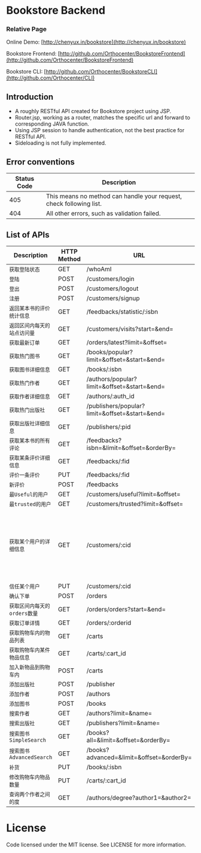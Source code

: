 # Bookstore Backend

### Relative Page
Online Demo: [http://chenyux.in/bookstore](http://chenyux.in/bookstore)

Bookstore Frontend: [http://github.com/Orthocenter/BookstoreFrontend](http://github.com/Orthocenter/BookstoreFrontend)

Bookstore CLI: [http://github.com/Orthocenter/BookstoreCLI](http://github.com/Orthocenter/CLI)

## Introduction

- A roughly RESTful API created for Bookstore project using JSP.
- Router.jsp, working as a router, matches the specific url and forward to corresponding JAVA function.
- Using JSP session to handle authentication, not the best practice for RESTful API.
- Sideloading is not fully implemented.

## Error conventions

Status Code | Description
--------- | -------- 
405 | This means no method can handle your request, check following list.
404 | All other errors, such as validation failed.

## List of APIs

Description | HTTP Method | URL | JAVA Implementation | Permission
------ | --------- | ---------- | ---------- | ------------
`获取登陆状态` | GET | /whoAmI | Customer.whoAmI() | 
`登陆` | POST | /customers/login | Customer.login() | 
`登出` | POST | /customers/logout | - | 
`注册` | POST | /customers/signup | Customer.signup() | 
`返回某本书的评价统计信息` | GET | /feedbacks/statistic/:isbn | Feedback.statistic() |
`返回区间内每天的站点访问量` | GET | /customers/visits?start=&end= | Customer.visits() | *ADMIN*
`获取最新订单` | GET | /orders/latest?limit=&offset= | Orders.latest() | *ADMIN*
`获取热门图书` | GET | /books/popular?limit=&offset=&start=&end= | Book.popular() | 
`获取图书详细信息` | GET | /books/:isbn | Book.details()
`获取热门作者` | GET | /authors/popular?limit=&offset=&start=&end= | Author.popular() |
`获取作者详细信息` | GET | /authors/:auth_id | Author.deatils()
`获取热门出版社` | GET | /publishers/popular?limit=&offset=&start=&end= | 
`获取出版社详细信息` | GET | /publishers/:pid | Publisher.showDeatils() |
`获取某本书的所有评论` | GET | /feedbacks?isbn=&limit=&offset=&orderBy= | Feedbacks.feedbacks() |
`获取某条评价详细信息` | GET | /feedbacks/:fid| Feedback.details() |
`评价一条评价` | PUT | /feedbacks/:fid | Feedback.assess() | *LOGINED* |
`新评价` | POST | /feedbacks | Feedback.add() | *LOGINED* |
`最Useful的用户` | GET | /customers/useful?limit=&offset= | Customer.useful() | *ADMIN*
`最trusted的用户` | GET | /customers/trusted?limit=&offset= | Customer.trusted() | *ADMIN*
`获取某个用户的详细信息` | GET | /customers/:cid | Customer.details() | *LOGINED*，若用户被要查询的用户信任，则返回详细信息，否则只返回username
`信任某个用户` | PUT | /customers/:cid | Customer.trust() | *LOGINED*
`确认下单` | POST | /orders | Orders.add() | *LOGINED*
`获取区间内每天的orders数量` | GET | /orders/orders?start=&end= | *ADMIN*
`获取订单详情` | GET | /orders/:orderid | Orders.details() | *LOGINED*
`获取购物车内的物品列表` | GET | /carts | Order.cart() | *LOGINED*
`获取购物车内某件物品信息` | GET | /carts/:cart_id |  Order.cartDetails() | *LOGINED*
`加入新物品到购物车内` | POST | /carts | Order.add2cart() | *LOGINED*
`添加出版社` | POST | /publisher | Publisher.add() | *ADMIN*
`添加作者` | POST | /authors | Author.add() | *ADMIN*
`添加图书` | POST | /books | Book.add() | *ADMIN*
`搜索作者` | GET | /authors?limit=&name= | Author.find() |
`搜索出版社` | GET | /publishers?limit=&name= | Publisher.find() |
`搜索图书 SimpleSearch` | GET | /books?all=&limit=&offset=&orderBy= | Book.simpleSearch() |  
`搜索图书 AdvancedSearch` | GET | /books?advanced=&limit=&offset=&orderBy= | Book.advancedSearch() |
`补货` | PUT | /books/:isbn | Book.add() | *ADMIN*
`修改购物车内物品数量` | PUT | /carts/:cart_id | Order.add2Cart() | *LOGINED*
`查询两个作者之间的度` | GET | /authors/degree?author1=&author2= | Author.degree() | *ADMIN*

# License
Code licensed under the MIT license. See LICENSE for more information.
